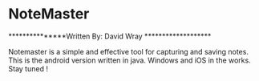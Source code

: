 # NoteMaster

***************Written By: David Wray *******************

Notemaster is a simple and effective tool for capturing and saving notes. This is the android version written in java.
Windows and iOS in the works. Stay tuned !
